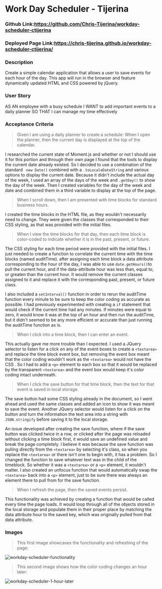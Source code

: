 # Work Day Scheduler - Tijerina

### Github Link:https://github.com/Chris-Tijerina/workday-scheduler-ctijerina

### Deployed Page Link:https://chris-tijerina.github.io/workday-scheduler-ctijerina/

### Description 
Create a simple calendar application that allows a user to save events for each hour of the day. This app will run in the browser and feature dynamically updated HTML and CSS powered by jQuery.

### User Story
AS AN employee with a busy schedule
I WANT to add important events to a daily planner
SO THAT I can manage my time effectively

### Acceptance Criteria
> Given I am using a daily planner to create a schedule:
> When I open the planner, then the current day is displayed at the top of the calendar.

I researched the current state of Moment.js and whether or not I should use it for this portion and through their own page I found that the tools to display the current date already existed. So I decided to use a combination of the standard ``` new Date()``` combined with a ```.toLocaleDateString``` and various options to display the current date. Because it didn't include the actual day of the week, I used an array of the days of the week and ```.getDay()``` to show the day of the week. Then I created variables for the day of the week and date and combined them in a third variable to display at the top of the page. 

> When I scroll down, then I am presented with time blocks for standard business hours.

I created the time blocks in the HTML file, as they wouldn't necessarily need to change. They were given the classes that corresponded to their CSS styling, as that was provided with the initial files. 

> When I view the time blocks for that day, then each time block is color-coded to indicate whether it is in the past, present, or future.

The CSS styling for each time period were provided with the initial files. I just needed to create a function to correlate the current time with the time blocks (named auditTime). after assigning each time block a data attribute corresponding to the hour of the day, I was able to use ```date.getHours()```to pull the current hour, and if the data-attribute hour was less than, equal to, or greaten than the current hour. It would remove the current classes assigned to it and replace it with the corresponding past, present, or future class. 

I also included a ```setInterval()``` function in order to rerun the auditTime function every minute to be sure to keep the color coding as accurate as possible. I had previously experimented with creating a ```if``` statement that would check if the current time had any minutes. If minutes were equal to zero, it would know it was at the top of an hour and then run the auditTime, but it didn't seemed to be any more efficient or accurate than just running the auditTime function as is. 

> When I click into a time block, then I can enter an event.
 
This actually gave me more trouble than I expected. I used a JQuery selector to listen for a click on any of the event boxes to create a ```<textarea>``` and replace the time block event box, but removing the event box meant that the color coding wouldn't work as the ```<textarea>``` would not have the CSS . So I had to add a ```<p>``` element to each box so that it would be replaced by the transparent ```<textarea>``` and the event box would keep it's color coding intact underneath. 

> When I click the save button for that time block, then the text for that event is saved in local storage.

The save button had some CSS styling already in the document, so I went ahead and used the same classes and added an icon to show it was meant to save the event. Another JQuery selector would listen for a click on the button and turn the information the text area into a string with ```JSON.stringify``` before saving it to the local storage. 

An issue developed after creating the save function, where if the save button was clicked twice in a row, or clicked after the page was reloaded without clicking a time block first, it would save an undefined value and break the page completely. I believe it was because the save function was pulling directly from the ```<textarea>``` by selecting it's class, so when you replace the ```<textarea>``` or there isn't one to begin with, it has a problem. So I changed the function to save whatever text was in the child of the timeblock. So whether it was a ```<textarea>``` or a ```<p>``` element, it wouldn't matter. I also created an unfocus function that would automatically swap the ```<textarea>``` back into a ```<p>``` element, just to be sure there was always an element there to pull from for the save function. 

> When I refresh the page, then the saved events persist.

This functionality was achieved by creating a function that would be called every time the page loads. It would loop through all of the objects stored in the local storage and populate them in their proper place by matching the data attribute hour to the saved key, which was originally pulled from that data attribute. 

### Images
> This first image showcases the functionality and refreshing of the page: 

![workday-scheduler-functionality](https://user-images.githubusercontent.com/90019024/144767366-5fbe913e-1ff1-4f5c-97ae-47c4af9db9dd.gif)

> This second image shows how the color coding changes an hour later: 

![workday-scheduler-1-hour-later](https://user-images.githubusercontent.com/90019024/144767376-c7a5ea49-feec-44e4-8ac8-35f703dcdac6.JPG)
